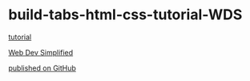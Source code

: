 # build-tabs-html-css-tutorial-WDS

[tutorial](https://www.youtube.com/watch?v=5L6h_MrNvsk&list=PLZlA0Gpn_vH8DWL14Wud_m8NeNNbYKOkj&index=30)

[Web Dev Simplified](https://www.youtube.com/channel/UCFbNIlppjAuEX4znoulh0Cw)

[published on GitHub](https://martucazpo.github.io/build-tabs-html-css-tutorial-WDS/)